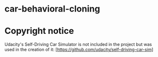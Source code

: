 # car-behavioral-cloning

# Copyright notice
Udacity's Self-Driving Car Simulator is not included in the project but was used in the creation of it: [https://github.com/udacity/self-driving-car-sim]
